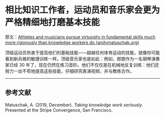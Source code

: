 # 相比知识工作者，运动员和音乐家会更为严格精细地打磨基本技能

原文：[Athletes and musicians pursue virtuosity in fundamental skills much more rigorously than knowledge workers do (andymatuschak.org)](https://notes.andymatuschak.org/z4qhD8UwNAmJDdJUC36BUGp5PEUfgfzZXvkhB)

顶级运动员热衷于提高他们的基础技能——超越任何体育运动的技能，就像你可能看到新兵做的敏捷训练一样。顶级音乐家也是如此：例如，郎朗作为一名钢琴演奏家已经 30 年了，现在仍然在练习音阶。他们不仅仅是在机械地反复训练：他们还努力一丝不苟地提高这些技能，仔细研究表演视频，并与教练合作。

------

## 参考文献

Matuschak, A. (2019, December). *Taking knowledge work seriously*. Presented at the Stripe Convergence, San Francisco.